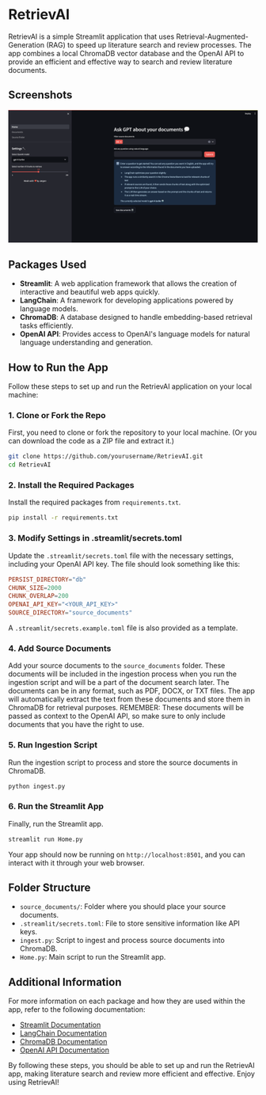 # RetrievAI

RetrievAI is a simple Streamlit application that uses Retrieval-Augmented-Generation (RAG) to speed up literature search and review processes. The app combines a local ChromaDB vector database and the OpenAI API to provide an efficient and effective way to search and review literature documents.

## Screenshots

![Home Page](assets/screenshot_home.png)

## Packages Used

- **Streamlit**: A web application framework that allows the creation of interactive and beautiful web apps quickly.
- **LangChain**: A framework for developing applications powered by language models.
- **ChromaDB**: A database designed to handle embedding-based retrieval tasks efficiently.
- **OpenAI API**: Provides access to OpenAI's language models for natural language understanding and generation.

## How to Run the App

Follow these steps to set up and run the RetrievAI application on your local machine:

### 1. Clone or Fork the Repo

First, you need to clone or fork the repository to your local machine. (Or you can download the code as a ZIP file and extract it.)

```bash
git clone https://github.com/yourusername/RetrievAI.git
cd RetrievAI
```

### 2. Install the Required Packages

Install the required packages from `requirements.txt`.

```bash
pip install -r requirements.txt
```

### 3. Modify Settings in .streamlit/secrets.toml

Update the `.streamlit/secrets.toml` file with the necessary settings, including your OpenAI API key. The file should look something like this:

```toml
PERSIST_DIRECTORY="db"
CHUNK_SIZE=2000
CHUNK_OVERLAP=200
OPENAI_API_KEY="<YOUR_API_KEY>"
SOURCE_DIRECTORY="source_documents"
```

A `.streamlit/secrets.example.toml` file is also provided as a template.

### 4. Add Source Documents

Add your source documents to the `source_documents` folder. These documents will be included in the ingestion process when you run the ingestion script and will be a part of the document search later. The documents can be in any format, such as PDF, DOCX, or TXT files. The app will automatically extract the text from these documents and store them in ChromaDB for retrieval purposes. REMEMBER: These documents will be passed as context to the OpenAI API, so make sure to only include documents that you have the right to use.

### 5. Run Ingestion Script

Run the ingestion script to process and store the source documents in ChromaDB.

```bash
python ingest.py
```

### 6. Run the Streamlit App

Finally, run the Streamlit app.

```bash
streamlit run Home.py
```

Your app should now be running on `http://localhost:8501`, and you can interact with it through your web browser.

## Folder Structure

- `source_documents/`: Folder where you should place your source documents.
- `.streamlit/secrets.toml`: File to store sensitive information like API keys.
- `ingest.py`: Script to ingest and process source documents into ChromaDB.
- `Home.py`: Main script to run the Streamlit app.

## Additional Information

For more information on each package and how they are used within the app, refer to the following documentation:

- [Streamlit Documentation](https://docs.streamlit.io/)
- [LangChain Documentation](https://docs.langchain.com/)
- [ChromaDB Documentation](https://docs.trychroma.com/)
- [OpenAI API Documentation](https://platform.openai.com/docs/overview)

By following these steps, you should be able to set up and run the RetrievAI app, making literature search and review more efficient and effective. Enjoy using RetrievAI!
